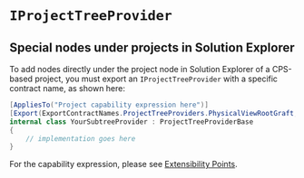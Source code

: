 # `IProjectTreeProvider`

## Special nodes under projects in Solution Explorer

To add nodes directly under the project node in Solution Explorer of a
CPS-based project, you must export an `IProjectTreeProvider` with a
specific contract name, as shown here:

```csharp
[AppliesTo("Project capability expression here")]
[Export(ExportContractNames.ProjectTreeProviders.PhysicalViewRootGraft, typeof(IProjectTreeProvider))]
internal class YourSubtreeProvider : ProjectTreeProviderBase
{
    // implementation goes here
}
```

For the capability expression, please see [Extensibility Points](index.md).
